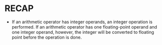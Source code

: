 # RECAP

- If an arithmetic operator has integer operands, an integer operation is performed. If an arithmetic operator has one floating-point operand and one integer operand, however, the integer will be converted to floating point before the operation is done.

